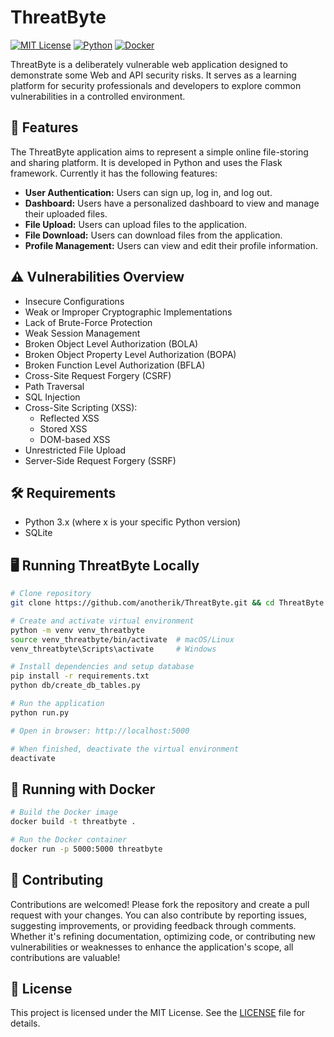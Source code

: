 # ThreatByte

[![MIT License](https://img.shields.io/badge/License-MIT-blue.svg)](LICENSE)
[![Python](https://img.shields.io/badge/Python-3.8%2B-blue)](https://www.python.org/)
[![Docker](https://img.shields.io/badge/Docker-Available-blue)](https://www.docker.com/)

ThreatByte is a deliberately vulnerable web application designed to demonstrate some Web and API security risks. It serves as a learning platform for security professionals and developers to explore common vulnerabilities in a controlled environment.

## 🚀 Features

The ThreatByte application aims to represent a simple online file-storing and sharing platform. It is developed in Python and uses the Flask framework. Currently it has the following features:

- **User Authentication:** Users can sign up, log in, and log out.
- **Dashboard:** Users have a personalized dashboard to view and manage their uploaded files.
- **File Upload:** Users can upload files to the application.
- **File Download:** Users can download files from the application.
- **Profile Management:** Users can view and edit their profile information.

## ⚠️ Vulnerabilities Overview

- Insecure Configurations
- Weak or Improper Cryptographic Implementations
- Lack of Brute-Force Protection
- Weak Session Management
- Broken Object Level Authorization (BOLA)
- Broken Object Property Level Authorization (BOPA)
- Broken Function Level Authorization (BFLA)
- Cross-Site Request Forgery (CSRF)
- Path Traversal
- SQL Injection
- Cross-Site Scripting (XSS):
  - Reflected XSS
  - Stored XSS
  - DOM-based XSS
- Unrestricted File Upload
- Server-Side Request Forgery (SSRF)

## 🛠️ Requirements

- Python 3.x (where x is your specific Python version)
- SQLite

## 🖥️ Running ThreatByte Locally

```sh
# Clone repository
git clone https://github.com/anotherik/ThreatByte.git && cd ThreatByte

# Create and activate virtual environment
python -m venv venv_threatbyte
source venv_threatbyte/bin/activate  # macOS/Linux
venv_threatbyte\Scripts\activate     # Windows

# Install dependencies and setup database
pip install -r requirements.txt
python db/create_db_tables.py

# Run the application
python run.py

# Open in browser: http://localhost:5000

# When finished, deactivate the virtual environment
deactivate
```

## 🐳 Running with Docker

```sh
# Build the Docker image
docker build -t threatbyte .

# Run the Docker container
docker run -p 5000:5000 threatbyte
````

## 🤝 Contributing

Contributions are welcomed! Please fork the repository and create a pull request with your changes. You can also contribute by reporting issues, suggesting improvements, or providing feedback through comments. Whether it's refining documentation, optimizing code, or contributing new vulnerabilities or weaknesses to enhance the application's scope, all contributions are valuable!

## 📄 License

This project is licensed under the MIT License. See the [LICENSE](LICENSE) file for details.

